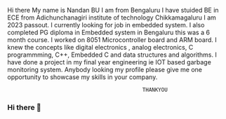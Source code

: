 Hi there
My name is Nandan BU I am from Bengaluru I have stuided BE in ECE from Adichunchanagiri institute of technology Chikkamagaluru I am 2023 passout.
I currently looking for job in embedded system.
I also completed PG diploma in Embedded system in Bengaluru this was a 6 month course.
I worked on 8051 Microcontroller board and ARM board.
I knew the concepts like digital electronics , analog electronics, C programmming, C++, Embedded C and data structures and algorithms. 
I have done a project in my final year engineering ie IOT based garbage monitoring system.
Anybody looking my profile please give me one opportunity to showcase my skills in your company.

                                               THANKYOU





### Hi there 👋
<!--
**bunandan/bunandan** is a ✨ _special_ ✨ repository because its `README.md` (this file) appears on your GitHub profile.

Here are some ideas to get you started:

- 🔭 I’m currently working on ...
- 🌱 I’m currently learning ...
- 👯 I’m looking to collaborate on ...
- 🤔 I’m looking for help with ...
- 💬 Ask me about ...
- 📫 How to reach me: ...
- 😄 Pronouns: ...
- ⚡ Fun fact: ...
-->
